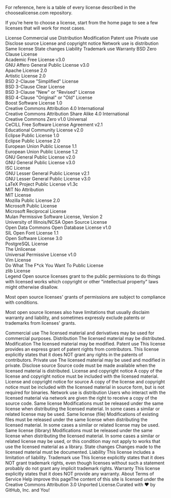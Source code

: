 For reference, here is a table of every license described in the choosealicense.com repository.

If you’re here to choose a license, start from the home page to see a few licenses that will work for most cases.

License	Commercial use	Distribution	Modification	Patent use	Private use	Disclose source	License and copyright notice	Network use is distribution	Same license	State changes	Liability	Trademark use	Warranty
BSD Zero Clause License													
Academic Free License v3.0													
GNU Affero General Public License v3.0													
Apache License 2.0													
Artistic License 2.0													
BSD 2-Clause "Simplified" License													
BSD 3-Clause Clear License													
BSD 3-Clause "New" or "Revised" License													
BSD 4-Clause "Original" or "Old" License													
Boost Software License 1.0													
Creative Commons Attribution 4.0 International													
Creative Commons Attribution Share Alike 4.0 International													
Creative Commons Zero v1.0 Universal													
CeCILL Free Software License Agreement v2.1													
Educational Community License v2.0													
Eclipse Public License 1.0													
Eclipse Public License 2.0													
European Union Public License 1.1													
European Union Public License 1.2													
GNU General Public License v2.0													
GNU General Public License v3.0													
ISC License													
GNU Lesser General Public License v2.1													
GNU Lesser General Public License v3.0													
LaTeX Project Public License v1.3c													
MIT No Attribution													
MIT License													
Mozilla Public License 2.0													
Microsoft Public License													
Microsoft Reciprocal License													
Mulan Permissive Software License, Version 2													
University of Illinois/NCSA Open Source License													
Open Data Commons Open Database License v1.0													
SIL Open Font License 1.1													
Open Software License 3.0													
PostgreSQL License													
The Unlicense													
Universal Permissive License v1.0													
Vim License													
Do What The F*ck You Want To Public License													
zlib License													
Legend
Open source licenses grant to the public  permissions to do things with licensed works which copyright or other "intellectual property" laws might otherwise disallow.

Most open source licenses' grants of permissions are subject to compliance with  conditions.

Most open source licenses also have  limitations that usually disclaim warranty and liability, and sometimes expressly exclude patents or trademarks from licenses' grants.

Commercial use
 The licensed material and derivatives may be used for commercial purposes.
Distribution
 The licensed material may be distributed.
Modification
 The licensed material may be modified.
Patent use
 This license provides an express grant of patent rights from contributors.
 This license explicitly states that it does NOT grant any rights in the patents of contributors.
Private use
 The licensed material may be used and modified in private.
Disclose source
 Source code must be made available when the licensed material is distributed.
License and copyright notice
 A copy of the license and copyright notice must be included with the licensed material.
License and copyright notice for source
 A copy of the license and copyright notice must be included with the licensed material in source form, but is not required for binaries.
Network use is distribution
 Users who interact with the licensed material via network are given the right to receive a copy of the source code.
Same license
 Modifications must be released under the same license when distributing the licensed material. In some cases a similar or related license may be used.
Same license (file)
 Modifications of existing files must be released under the same license when distributing the licensed material. In some cases a similar or related license may be used.
Same license (library)
 Modifications must be released under the same license when distributing the licensed material. In some cases a similar or related license may be used, or this condition may not apply to works that use the licensed material as a library.
State changes
 Changes made to the licensed material must be documented.
Liability
 This license includes a limitation of liability.
Trademark use
 This license explicitly states that it does NOT grant trademark rights, even though licenses without such a statement probably do not grant any implicit trademark rights.
Warranty
 This license explicitly states that it does NOT provide any warranty.
About Terms of Service Help improve this pageThe content of this site is licensed under the Creative Commons Attribution 3.0 Unported License.Curated with ❤️ by GitHub, Inc. and You!

